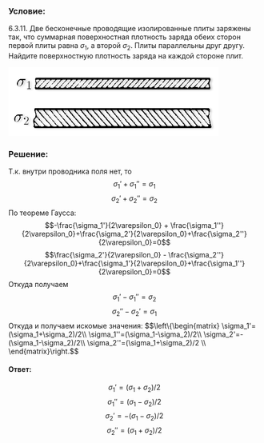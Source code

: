 ###  Условие: 

$6.3.11.$ Две бесконечные проводящие изолированные плиты заряжены так, что суммарная поверхностная плотность заряда обеих сторон первой плиты равна $\sigma_1,$ а второй $\sigma_2$. Плиты параллельны друг другу. Найдите поверхностную плотность заряда на каждой стороне плит. 

![ К задаче 6.3.11 |420x138, 42%](../../img/6.3.11/statement.png)

###  Решение: 

Т.к. внутри проводника поля нет, то $$\sigma_1'+\sigma_1''=\sigma_1$$ $$\sigma_2'+\sigma_2''=\sigma_2$$ По теореме Гаусса: $$-\frac{\sigma_1'}{2\varepsilon_0} + \frac{\sigma_1''}{2\varepsilon_0}+\frac{\sigma_2'}{2\varepsilon_0}+\frac{\sigma_2''}{2\varepsilon_0}=0$$ $$\frac{\sigma_2'}{2\varepsilon_0} - \frac{\sigma_2''}{2\varepsilon_0}+\frac{\sigma_1'}{2\varepsilon_0}+\frac{\sigma_1''}{2\varepsilon_0}=0$$ Откуда получаем $$\sigma_1' - \sigma_1'' = \sigma_2$$ $$\sigma_2'' - \sigma_2' = \sigma_1$$ Откуда и получаем искомые значения: $$\left\\{\begin{matrix} \sigma_1'=(\sigma_1+\sigma_2)/2\\\ \sigma_1''=(\sigma_1-\sigma_2)/2\\\ \sigma_2'=-(\sigma_1-\sigma_2)/2\\\ \sigma_2''=(\sigma_1+\sigma_2)/2 \\\ \end{matrix}\right.$$ 

####  Ответ: 

$$\sigma_1'=(\sigma_1+\sigma_2)/2$$ $$\sigma_1''=(\sigma_1-\sigma_2)/2$$ $$\sigma_2'=-(\sigma_1-\sigma_2)/2$$ $$\sigma_2''=(\sigma_1+\sigma_2)/2$$

  


